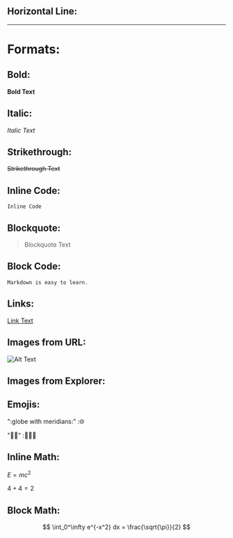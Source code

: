 ## Horizontal Line:
---

# Formats:
## Bold:
**Bold Text**

## Italic:
*Italic Text*

## Strikethrough:
~~Strikethrough Text~~

## Inline Code:
`Inline Code`

## Blockquote:
> Blockquote Text

## Block Code:
```Block Code
Markdown is easy to learn.
```

## Links:
[Link Text](http://github.com)

## Images from URL:
![Alt Text](https://encrypted-tbn0.gstatic.com/images?q=tbn:ANd9GcRXbbX_-QimzktCzCW5kKj5nhBgbMgTyg-tWA&s)

## Images from Explorer:
<!-- ![Alt Text](./) -->

## Emojis:
":globe with meridians:" :🌐

":technologist:" :🧑🏻‍💻

## Inline Math:
$E = mc^2$

$4 + 4 = 2$

## Block Math:
$$
\int_0^\infty e^{-x^2} dx = \frac{\sqrt{\pi}}{2}
$$